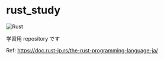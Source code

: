 # rust_study

![Rust](https://github.com/akeboshi/rust_study/workflows/Rust/badge.svg?branch=master)

学習用 repository です

Ref: <https://doc.rust-jp.rs/the-rust-programming-language-ja/>

